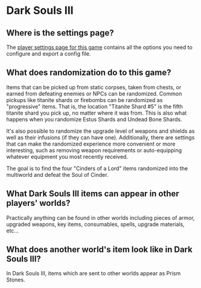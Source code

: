# Dark Souls III

## Where is the settings page?

The [player settings page for this game](../player-settings) contains all the options you need to configure and export a
config file.

## What does randomization do to this game?

Items that can be picked up from static corpses, taken from chests, or earned from defeating enemies or NPCs can be
randomized. Common pickups like titanite shards or firebombs can be randomized as "progressive" items. That is, the
location "Titanite Shard #5" is the fifth titanite shard you pick up, no matter where it was from. This is also what
happens when you randomize Estus Shards and Undead Bone Shards.

It's also possible to randomize the upgrade level of weapons and shields as well as their infusions (if they can have
one). Additionally, there are settings that can make the randomized experience more convenient or more interesting, such as
removing weapon requirements or auto-equipping whatever equipment you most recently received.

The goal is to find the four "Cinders of a Lord" items randomized into the multiworld and defeat the Soul of Cinder.

## What Dark Souls III items can appear in other players' worlds?

Practically anything can be found in other worlds including pieces of armor, upgraded weapons, key items, consumables,
spells, upgrade materials, etc...

## What does another world's item look like in Dark Souls III?

In Dark Souls III, items which are sent to other worlds appear as Prism Stones.
